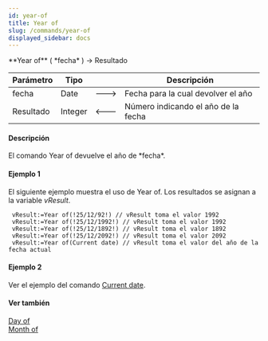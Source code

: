```yaml
---
id: year-of
title: Year of
slug: /commands/year-of
displayed_sidebar: docs
---
```


<!--REF #_command_.Year of.Syntax-->**Year of** ( *fecha* ) -> Resultado<!-- END REF-->
<!--REF #_command_.Year of.Params-->
| Parámetro | Tipo |  | Descripción |
| --- | --- | --- | --- |
| fecha | Date | &#x1F852; | Fecha para la cual devolver el año |
| Resultado | Integer | &#x1F850; | Número indicando el año de la fecha |

<!-- END REF-->

#### Descripción 

<!--REF #_command_.Year of.Summary-->El comando Year of devuelve el año de *fecha*.<!-- END REF-->

#### Ejemplo 1 

El siguiente ejemplo muestra el uso de Year of. Los resultados se asignan a la variable *vResult*.

```4d
 vResult:=Year of(!25/12/92!) // vResult toma el valor 1992
 vResult:=Year of(!25/12/1992!) // vResult toma el valor 1992
 vResult:=Year of(!25/12/1892!) // vResult toma el valor 1892
 vResult:=Year of(!25/12/2092!) // vResult toma el valor 2092
 vResult:=Year of(Current date) // vResult toma el valor del año de la fecha actual
```

#### Ejemplo 2 

Ver el ejemplo del comando [Current date](current-date.md "Current date").

#### Ver también 

[Day of](day-of.md)  
[Month of](month-of.md)  